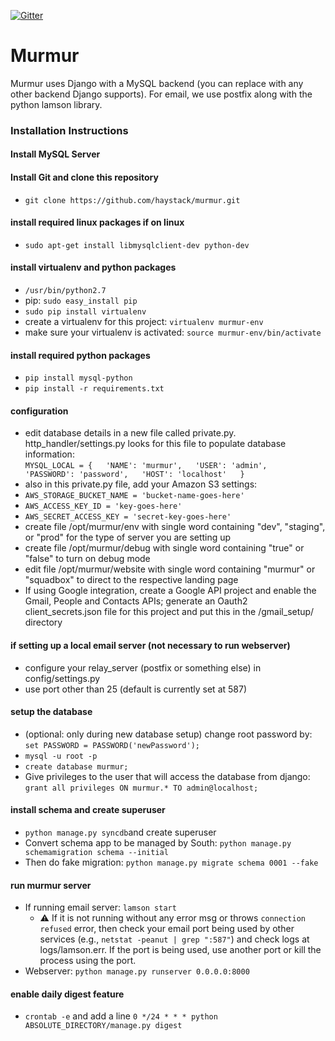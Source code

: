 
[![Gitter](https://badges.gitter.im/Join%20Chat.svg)](https://gitter.im/haystack/murmur?utm_source=badge&utm_medium=badge&utm_campaign=pr-badge)

Murmur
=

Murmur uses Django with a MySQL backend (you can replace with any other backend Django supports). For email, we use postfix along with the python lamson library.

### Installation Instructions
  
#### Install MySQL Server

#### Install Git and clone this repository
* `git clone https://github.com/haystack/murmur.git`

#### install required linux packages if on linux
* `sudo apt-get install libmysqlclient-dev python-dev`

#### install virtualenv and python packages
* `/usr/bin/python2.7`
* pip: `sudo easy_install pip`
* `sudo pip install virtualenv `
* create a virtualenv for this project: `virtualenv murmur-env`
* make sure your virtualenv is activated: `source murmur-env/bin/activate`

#### install required python packages
* `pip install mysql-python`
* `pip install -r requirements.txt`

#### configuration
* edit database details in a new file called private.py. http_handler/settings.py looks for this file to populate database information:  
  `MYSQL_LOCAL = {  
	  'NAME': 'murmur',  
	  'USER': 'admin',  
	  'PASSWORD': 'password',  
	  'HOST': 'localhost'  
  }`
* also in this private.py file, add your Amazon S3 settings:
* `AWS_STORAGE_BUCKET_NAME = 'bucket-name-goes-here'`
* `AWS_ACCESS_KEY_ID = 'key-goes-here'`
* `AWS_SECRET_ACCESS_KEY = 'secret-key-goes-here'`
* create file /opt/murmur/env with single word containing "dev", "staging", or "prod" for the type of server you are setting up
* create file /opt/murmur/debug with single word containing "true" or "false" to turn on debug mode
* edit file /opt/murmur/website with single word containing "murmur" or "squadbox" to direct to the respective landing page
* If using Google integration, create a Google API project and enable the Gmail, People and Contacts APIs; generate an Oauth2 client_secrets.json file for this project and put this in the /gmail_setup/ directory

#### if setting up a local email server (not necessary to run webserver)
* configure your relay_server (postfix or something else) in config/settings.py
* use port other than 25 (default is currently set at 587)

#### setup the database 
* (optional: only during new database setup) change root password by: `set PASSWORD = PASSWORD('newPassword');`
* `mysql -u root -p`
* `create database murmur;`
* Give privileges to the user that will access the database from django: `grant all privileges ON murmur.* TO admin@localhost;`

#### install schema and create superuser
* `python manage.py syncdb`and create superuser
* Convert schema app to be managed by South: `python manage.py schemamigration schema --initial`
* Then do fake migration:  `python manage.py migrate schema 0001 --fake`

#### run murmur server
* If running email server: `lamson start`
	+ ⚠️ If it is not running without any error msg or throws `connection refused` error, then check your email port being used by other services (e.g., `netstat -peanut | grep ":587"`) and check logs at logs/lamson.err. If the port is being used, use another port or kill the process using the port.   
* Webserver: `python manage.py runserver 0.0.0.0:8000`

#### enable daily digest feature
* `crontab -e` and add a line `0 */24 * * * python ABSOLUTE_DIRECTORY/manage.py digest`
